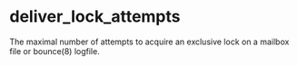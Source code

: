 # deliver_lock_attempts 


The maximal number of attempts to acquire an exclusive lock on a
mailbox file or bounce(8) logfile.



